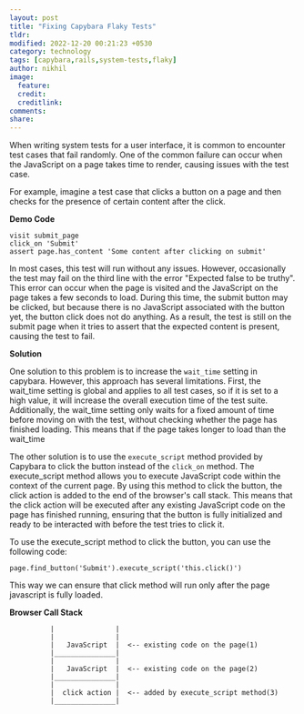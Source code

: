 ```yaml
---
layout: post
title: "Fixing Capybara Flaky Tests"
tldr: 
modified: 2022-12-20 00:21:23 +0530
category: technology
tags: [capybara,rails,system-tests,flaky]
author: nikhil
image:
  feature: 
  credit: 
  creditlink: 
comments: 
share: 
---
```


When writing system tests for a user interface, it is common to encounter test cases that fail randomly. One of the common failure can occur when the JavaScript on a page takes time to render, causing issues with the test case.

For example, imagine a test case that clicks a button on a page and then checks for the presence of certain content after the click.

**Demo Code**
```
visit submit_page
click_on 'Submit'
assert page.has_content 'Some content after clicking on submit'
```

In most cases, this test will run without any issues. However, occasionally the test may fail on the third line with the error "Expected false to be truthy". This error can occur when the page is visited and the JavaScript on the page takes a few seconds to load. During this time, the submit button may be clicked, but because there is no JavaScript associated with the button yet, the button click does not do anything. As a result, the test is still on the submit page when it tries to assert that the expected content is present, causing the test to fail.

**Solution**

One solution to this problem is to increase the `wait_time` setting in capybara. However, this approach has several limitations. First, the wait_time setting is global and applies to all test cases, so if it is set to a high value, it will increase the overall execution time of the test suite. Additionally, the wait_time setting only waits for a fixed amount of time before moving on with the test, without checking whether the page has finished loading. This means that if the page takes longer to load than the wait_time

The other solution is to use the `execute_script` method provided by Capybara to click the button instead of the `click_on` method. The execute_script method allows you to execute JavaScript code within the context of the current page. By using this method to click the button, the click action is added to the end of the browser's call stack. This means that the click action will be executed after any existing JavaScript code on the page has finished running, ensuring that the button is fully initialized and ready to be interacted with before the test tries to click it.

To use the execute_script method to click the button, you can use the following code:

```
page.find_button('Submit').execute_script('this.click()')
```

This way we can ensure that click method will run only after the page javascript is fully loaded.

**Browser Call Stack**

```
          |               |
          |               |
          |   JavaScript  |  <-- existing code on the page(1)
          |_______________|
          |               |
          |   JavaScript  |  <-- existing code on the page(2)
          |_______________|
          |               |
          |  click action |  <-- added by execute_script method(3)
          |_______________|
```